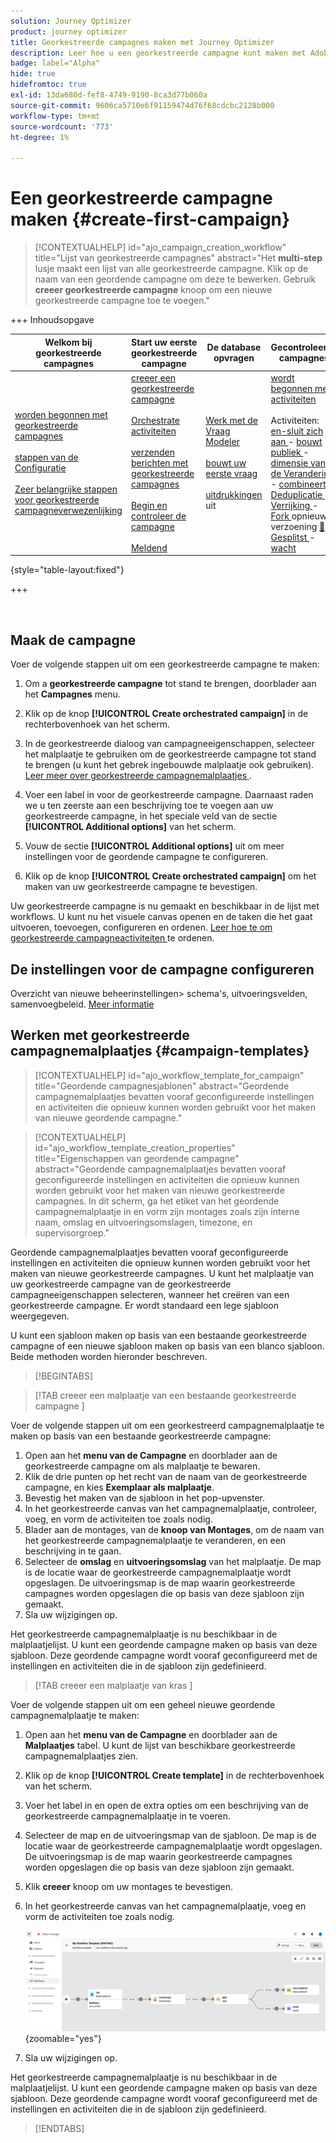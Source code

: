```yaml
---
solution: Journey Optimizer
product: journey optimizer
title: Georkestreerde campagnes maken met Journey Optimizer
description: Leer hoe u een georkestreerde campagne kunt maken met Adobe Journey Optimizer
badge: label="Alpha"
hide: true
hidefromtoc: true
exl-id: 13da680d-fef8-4749-9190-8ca3d77b060a
source-git-commit: 9606ca5710e6f91159474d76f68cdcbc2128b000
workflow-type: tm+mt
source-wordcount: '773'
ht-degree: 1%

---
```



# Een georkestreerde campagne maken {#create-first-campaign}

>[!CONTEXTUALHELP]
>id="ajo_campaign_creation_workflow"
>title="Lijst van georkestreerde campagnes"
>abstract="Het **multi-step** lusje maakt een lijst van alle georkestreerde campagne. Klik op de naam van een geordende campagne om deze te bewerken. Gebruik **creeer georkestreerde campagne** knoop om een nieuwe georkestreerde campagne toe te voegen."

+++ Inhoudsopgave

| Welkom bij georkestreerde campagnes | Start uw eerste georkestreerde campagne | De database opvragen | Gecontroleerde campagnes |
|---|---|---|---|
| [ worden begonnen met georkestreerde campagnes ](gs-orchestrated-campaigns.md)<br/><br/>[ stappen van de Configuratie ](configuration-steps.md)<br/><br/>[ Zeer belangrijke stappen voor georkestreerde campagneverwezenlijking ](gs-campaign-creation.md) | [ creeer een georkestreerde campagne ](create-orchestrated-campaign.md)<br/><br/>[ Orchestrate activiteiten ](orchestrate-activities.md)<br/><br/>[ verzenden berichten met georkestreerde campagnes ](send-messages.md)<br/><br/>[ Begin en controleer de campagne ](start-monitor-campaigns.md)<br/><br/>[ Meldend ](reporting-campaigns.md) | [ Werk met de Vraag Modeler ](orchestrated-query-modeler.md)<br/><br/>[ bouwt uw eerste vraag ](build-query.md)<br/><br/>[ uitdrukkingen ](edit-expressions.md) uit | [ wordt begonnen met activiteiten ](activities/about-activities.md)<br/><br/> Activiteiten:<br/>[ en-sluit zich aan ](activities/and-join.md) - [ bouwt publiek ](activities/build-audience.md) - [ dimensie van de Verandering ](activities/change-dimension.md) - [ combineert ](activities/combine.md) - [ Deduplicatie ](activities/deduplication.md) - [ Verrijking ](activities/enrichment.md) - [ Fork ](activities/fork.md) opnieuw verzoening [&#128279;](activities/reconciliation.md) - [ Gesplitst ](activities/split.md) - [ wacht ](activities/wait.md) |

{style="table-layout:fixed"}

+++

<br/>

## Maak de campagne

Voer de volgende stappen uit om een georkestreerde campagne te maken:

1. Om a **georkestreerde campagne** tot stand te brengen, doorblader aan het **Campagnes** menu.

1. Klik op de knop **[!UICONTROL Create orchestrated campaign]** in de rechterbovenhoek van het scherm.

1. In de georkestreerde dialoog van campagneeigenschappen **&#x200B;**, selecteer het malplaatje te gebruiken om de georkestreerde campagne tot stand te brengen (u kunt het gebrek ingebouwde malplaatje ook gebruiken). [ Leer meer over georkestreerde campagnemalplaatjes ](#campaign-templates).

1. Voer een label in voor de georkestreerde campagne. Daarnaast raden we u ten zeerste aan een beschrijving toe te voegen aan uw georkestreerde campagne, in het speciale veld van de sectie **[!UICONTROL Additional options]** van het scherm.

1. Vouw de sectie **[!UICONTROL Additional options]** uit om meer instellingen voor de geordende campagne te configureren.

1. Klik op de knop **[!UICONTROL Create orchestrated campaign]** om het maken van uw georkestreerde campagne te bevestigen.

Uw georkestreerde campagne is nu gemaakt en beschikbaar in de lijst met workflows. U kunt nu het visuele canvas openen en de taken die het gaat uitvoeren, toevoegen, configureren en ordenen. [ Leer hoe te om georkestreerde campagneactiviteiten ](orchestrate-activities.md) te ordenen.

## De instellingen voor de campagne configureren

Overzicht van nieuwe beheerinstellingen> schema&#39;s, uitvoeringsvelden, samenvoegbeleid. [Meer informatie](configuration-steps.md)

## Werken met georkestreerde campagnemalplaatjes {#campaign-templates}

>[!CONTEXTUALHELP]
>id="ajo_workflow_template_for_campaign"
>title="Geordende campagnesjablonen"
>abstract="Geordende campagnemalplaatjes bevatten vooraf geconfigureerde instellingen en activiteiten die opnieuw kunnen worden gebruikt voor het maken van nieuwe geordende campagne."

>[!CONTEXTUALHELP]
>id="ajo_workflow_template_creation_properties"
>title="Eigenschappen van geordende campagne"
>abstract="Geordende campagnemalplaatjes bevatten vooraf geconfigureerde instellingen en activiteiten die opnieuw kunnen worden gebruikt voor het maken van nieuwe georkestreerde campagnes. In dit scherm, ga het etiket van het geordende campagnemalplaatje in en vorm zijn montages zoals zijn interne naam, omslag en uitvoeringsomslagen, timezone, en supervisorgroep."

Geordende campagnemalplaatjes bevatten vooraf geconfigureerde instellingen en activiteiten die opnieuw kunnen worden gebruikt voor het maken van nieuwe georkestreerde campagnes. U kunt het malplaatje van uw georkestreerde campagne van de georkestreerde campagneeigenschappen selecteren, wanneer het creëren van een georkestreerde campagne. Er wordt standaard een lege sjabloon weergegeven.

U kunt een sjabloon maken op basis van een bestaande georkestreerde campagne of een nieuwe sjabloon maken op basis van een blanco sjabloon. Beide methoden worden hieronder beschreven.

>[!BEGINTABS]

>[!TAB  creeer een malplaatje van een bestaande georkestreerde campagne ]

Voer de volgende stappen uit om een georkestreerd campagnemalplaatje te maken op basis van een bestaande georkestreerde campagne:

1. Open aan het **menu van de Campagne** en doorblader aan de georkestreerde campagne om als malplaatje te bewaren.
1. Klik de drie punten op het recht van de naam van de georkestreerde campagne, en kies **Exemplaar als malplaatje**.
1. Bevestig het maken van de sjabloon in het pop-upvenster.
1. In het georkestreerde canvas van het campagnemalplaatje, controleer, voeg, en vorm de activiteiten toe zoals nodig.
1. Blader aan de montages, van de **knoop van Montages**, om de naam van het georkestreerde campagnemalplaatje te veranderen, en een beschrijving in te gaan.
1. Selecteer de **omslag** en **uitvoeringsomslag** van het malplaatje. De map is de locatie waar de georkestreerde campagnemalplaatje wordt opgeslagen. De uitvoeringsmap is de map waarin georkestreerde campagnes worden opgeslagen die op basis van deze sjabloon zijn gemaakt.
1. Sla uw wijzigingen op.

Het georkestreerde campagnemalplaatje is nu beschikbaar in de malplaatjelijst. U kunt een geordende campagne maken op basis van deze sjabloon. Deze geordende campagne wordt vooraf geconfigureerd met de instellingen en activiteiten die in de sjabloon zijn gedefinieerd.


>[!TAB  creeer een malplaatje van kras ]


Voer de volgende stappen uit om een geheel nieuwe geordende campagnemalplaatje te maken:

1. Open aan het **menu van de Campagne** en doorblader aan de **Malplaatjes** tabel. U kunt de lijst van beschikbare georkestreerde campagnemalplaatjes zien.
1. Klik op de knop **[!UICONTROL Create template]** in de rechterbovenhoek van het scherm.
1. Voer het label in en open de extra opties om een beschrijving van de georkestreerde campagnemalplaatje in te voeren.
1. Selecteer de map en de uitvoeringsmap van de sjabloon. De map is de locatie waar de georkestreerde campagnemalplaatje wordt opgeslagen. De uitvoeringsmap is de map waarin georkestreerde campagnes worden opgeslagen die op basis van deze sjabloon zijn gemaakt.
1. Klik **creeer** knoop om uw montages te bevestigen.
1. In het georkestreerde canvas van het campagnemalplaatje, voeg en vorm de activiteiten toe zoals nodig.

   ![](assets/wf-template-activities.png){zoomable="yes"}

1. Sla uw wijzigingen op.

Het georkestreerde campagnemalplaatje is nu beschikbaar in de malplaatjelijst. U kunt een geordende campagne maken op basis van deze sjabloon. Deze geordende campagne wordt vooraf geconfigureerd met de instellingen en activiteiten die in de sjabloon zijn gedefinieerd.

>[!ENDTABS]
